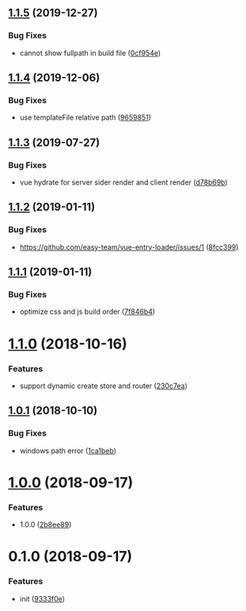 <a name="1.1.5"></a>
## [1.1.5](https://github.com/hubcarl/vue-entry-loader/compare/1.1.4...1.1.5) (2019-12-27)


### Bug Fixes

* cannot show fullpath in build file ([0cf954e](https://github.com/hubcarl/vue-entry-loader/commit/0cf954e))



## [1.1.4](https://github.com/hubcarl/vue-entry-loader/compare/1.1.3...1.1.4) (2019-12-06)


### Bug Fixes

* use templateFile relative path ([9659851](https://github.com/hubcarl/vue-entry-loader/commit/9659851))



## [1.1.3](https://github.com/hubcarl/vue-entry-loader/compare/1.1.2...1.1.3) (2019-07-27)


### Bug Fixes

* vue hydrate for server sider render and client render ([d78b69b](https://github.com/hubcarl/vue-entry-loader/commit/d78b69b))



<a name="1.1.2"></a>
## [1.1.2](https://github.com/hubcarl/vue-entry-loader/compare/1.1.1...1.1.2) (2019-01-11)


### Bug Fixes

* https://github.com/easy-team/vue-entry-loader/issues/1 ([8fcc399](https://github.com/hubcarl/vue-entry-loader/commit/8fcc399))



<a name="1.1.1"></a>
## [1.1.1](https://github.com/hubcarl/vue-entry-loader/compare/1.1.0...1.1.1) (2019-01-11)


### Bug Fixes

* optimize css and js build order ([7f846b4](https://github.com/hubcarl/vue-entry-loader/commit/7f846b4))



<a name="1.1.0"></a>
# [1.1.0](https://github.com/hubcarl/vue-entry-loader/compare/1.0.1...1.1.0) (2018-10-16)


### Features

* support dynamic create store and router ([230c7ea](https://github.com/hubcarl/vue-entry-loader/commit/230c7ea))



<a name="1.0.1"></a>
## [1.0.1](https://github.com/hubcarl/vue-entry-loader/compare/1.0.0...1.0.1) (2018-10-10)


### Bug Fixes

* windows path error ([1ca1beb](https://github.com/hubcarl/vue-entry-loader/commit/1ca1beb))



<a name="1.0.0"></a>
# [1.0.0](https://github.com/hubcarl/vue-entry-loader/compare/0.1.0...1.0.0) (2018-09-17)


### Features

* 1.0.0 ([2b8ee89](https://github.com/hubcarl/vue-entry-loader/commit/2b8ee89))



<a name="0.1.0"></a>
# 0.1.0 (2018-09-17)


### Features

* init ([9333f0e](https://github.com/hubcarl/vue-entry-loader/commit/9333f0e))



